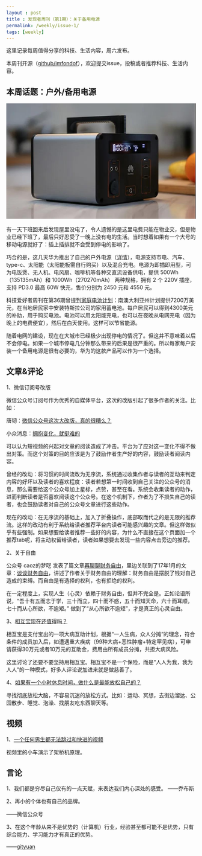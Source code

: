 ```yaml
---
layout : post
title : 发现者周刊（第1期）：关于备用电源
permalink: /weekly/issue-1/
tags: [weekly]
---
```


这里记录每周值得分享的科技、生活内容，周六发布。

本周刊开源（[github/imfondof](https://github.com/imfondof/imfondof.github.io/tree/main/_posts/weekly)），欢迎提交issue，投稿或者推荐科技、生活内容。

## 本周话题：户外/备用电源

![202111_huawei_iSitePower-m_mini](/img/weekly/2021/202111_huawei_iSitePower-m_mini.jpg)

有一天下班回来后发现屋里没电了，令人遗憾的是这里电费只能在物业交，但是物业已经下班了，最后只好忍受了一晚上没有电的生活。当时想着如果有一个大号的移动电源就好了：插上插排就不会受到停电的影响了。

巧合的是，这几天华为推出了自己的户外电源（[详情](https://item.jd.com/100015865907.html)），电源支持市电、汽车、type-c、太阳能（太阳能板需自行购买）以及混合充电。电源为即插即用型，可为电饭煲、无人机、电风扇、咖啡机等各种交直流设备供电，提供 500Wh （135135mAh）和 1000Wh（270270mAh） 两种规格，拥有 2 个 220V 插座，支持 PD3.0 最高 60W 快充，售价分别为 2450 元和 4550 元。

科技爱好者周刊在第36期曾提到[家庭电池计划](https://arstechnica.com/information-technology/2018/11/south-australia-is-fueling-energy-storage-investment/)：南澳大利亚州计划提供7200万美元，在当地居民家中安装特斯拉公司的家用蓄电池。每户居民可以得到4300美元的补助，用于购买电池。电池可以用太阳能充电，也可以在夜晚从电网充电（因为晚上的电费便宜），然后在白天使用。这样可以节省能源。

随着电网的建设，现在在大城市已经极少出现停电的情况了。但这并不意味着以后不会停电。如果一个城市停电几分钟那么带来的后果是很严重的。所以每家每户安装一个备用电源是很有必要的，华为的这款产品可以作为一个选择。

## 文章&评论

1、微信订阅号改版

微信公众号订阅号作为优秀的自媒体平台，这次的改版引起了很多作者的关注。比如：

唐韧：[微信公众号这次大改版，真的很糟么？](https://mp.weixin.qq.com/s?__biz=MjM5NTIzMTY2MQ==&mid=2650421539&idx=1&sn=b33b4f984f891f353d94b491bc7fd51e&scene=21#wechat_redirect)

小众消息：[拥抱变化，就挺难的](https://mp.weixin.qq.com/s?__biz=MjM5ODIyMTE0MA==&mid=2650978756&idx=1&sn=32252d0ae9f963f46799febf367fa802&scene=21#wechat_redirect)

可以认为短视频的兴起对文章的阅读造成了冲击。平台为了应对这一变化不得不做出对策。而这个对策的目的应该是为了鼓励作者生产好的内容，鼓励读者阅读内容。

曾经的改动：将习惯的时间流改为无序流，系统通过收集作者与读者的互动来判定内容的好坏以及读者的喜欢程度：读者若想第一时间收到自己关注的公众号的消息，那么需要给这个公众号加上星标，点赞，甚至在看。系统会收集读者的动作，进而判断读者是否喜欢阅读这个公众号。在这个机制下，作者为了不损失自己的读者，也会鼓励读者对自己的公众号文章进行这些动作。

现在的改动：在无序流的基础上，加入了折叠操作，底部取而代之的是无限的推荐流。这样的改动有利于系统给读者推荐平台内读者可能感兴趣的文章。但这样做似乎有些强制。如果想要给读者推荐一些好的内容，为什么不直接在这个页面加一个推荐tab呢，将主动权留给读者，读者如果想要去发现一些内容点击旁边的推荐。

2、关于自由

公众号 caoz的梦呓 发表了篇文章[再聊聊财务自由](https://mp.weixin.qq.com/s?__biz=MzI0MjA1Mjg2Ng==&mid=2649870452&idx=1&sn=1862dd1d5049d0a39a91bd136a37d602&scene=21#wechat_redirect)，里边关联到了17年1月的文章：[谈谈财务自由](https://mp.weixin.qq.com/s?__biz=MzI0MjA1Mjg2Ng==&mid=2649867150&idx=1&sn=14adb9d95563bb2f950b8a60701d90df&scene=21#wechat_redirect)，讲述了作者关于财务自由的理解：财务自由是摆脱了钱对自己造成的束缚。而自由是有选择的权利，也有拒绝的权利。

在一定程度上，实现人生（心灵）依赖于财务自由，但并不完全是。正如论语所说，“吾十有五而志于学，三十而立，四十而不惑，五十而知天命，六十而耳顺，七十而从心所欲，不逾矩。” 做到了“从心所欲不逾矩”，才是真正的心灵自由。

3、[相互宝现在还值得吗？](https://www.v2ex.com/t/817209)

相互宝是支付宝出的一项大病互助计划，根据“一人生病，众人分摊”的理念，符合条件的成员加入后，如遭遇重大疾病（99种大病+恶性肿瘤+特定罕见病），可申请获得30万元或者10万元的互助金，费用由所有成员分摊，共担大病风险。

这里讨论了还要不要坚持用相互宝。相互宝不是一个保险，而是“人人为我，我为人人”的一种模式，好多人评论说加进来就是做慈善了。

4、[如果有一个小时休息时间，做什么是最能放松自己的？](https://www.douban.com/group/topic/253315335/#7649955sUL0Mfs)

寻找彻底放松大脑，不容易沉迷的放松方式。比如：运动、冥想，去街边溜达、公园散步、睡觉、泡澡、找朋友吃东西聊天等。

## 视频

1、[一个任何男生都无法跳过和快进的视频](https://www.douban.com/group/topic/253315335/#7649955sUL0Mfs)

视频里的小车演示了架桥机原理。

## 言论

1、我们都是穷尽自己仅有的一点天赋，来表达我们内心深处的感受。
——乔布斯

2、再小的个体也有自己的品牌。

——微信公众号

3、在这个年龄从来不是优势的（计算机）行业，经验甚至都可能不是优势，只有综合能力、学习能力才有真正的优势。

——[gityuan](https://gityuan.com/2019/05/28/new-beginning/)
